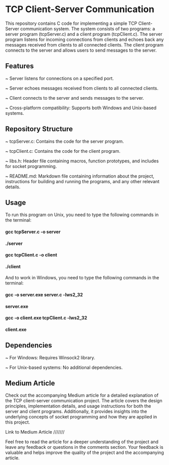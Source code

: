 # TCP Client-Server Communication

This repository contains C code for implementing a simple TCP Client-Server communication system. The system consists of two programs: a server program (tcpServer.c) and a client program (tcpClient.c). The server program listens for incoming connections from clients and echoes back any messages received from clients to all connected clients. The client program connects to the server and allows users to send messages to the server.

## Features

~ Server listens for connections on a specified port.

~ Server echoes messages received from clients to all connected clients.

~ Client connects to the server and sends messages to the server.

~ Cross-platform compatibility: Supports both Windows and Unix-based systems.

## Repository Structure

~ tcpServer.c: Contains the code for the server program.

~ tcpClient.c: Contains the code for the client program.

~ libs.h: Header file containing macros, function prototypes, and includes for socket programming.

~ README.md: Markdown file containing information about the project, instructions for building and running the programs, and any other relevant details.

## Usage

To run this program on Unix, you need to type the following commands in the terminal:

#### gcc tcpServer.c -o server
#### ./server

#### gcc tcpClient.c -o client
#### ./client

And to work in Windows, you need to type the following commands in the terminal:

#### gcc -o server.exe server.c -lws2_32
#### server.exe

#### gcc -o client.exe tcpClient.c -lws2_32
#### client.exe

## Dependencies

~ For Windows: Requires Winsock2 library.

~ For Unix-based systems: No additional dependencies.

## Medium Article
Check out the accompanying Medium article for a detailed explanation of the TCP client-server communication project. The article covers the design principles, implementation details, and usage instructions for both the server and client programs. Additionally, it provides insights into the underlying concepts of socket programming and how they are applied in this project.

Link to Medium Article ///////

Feel free to read the article for a deeper understanding of the project and leave any feedback or questions in the comments section. Your feedback is valuable and helps improve the quality of the project and the accompanying article.
